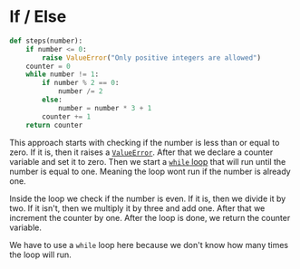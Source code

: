 # If / Else

```python
def steps(number):
    if number <= 0:
        raise ValueError("Only positive integers are allowed")
    counter = 0
    while number != 1:
        if number % 2 == 0:
            number /= 2
        else:
            number = number * 3 + 1
        counter += 1
    return counter
```

This approach starts with checking if the number is less than or equal to zero.
If it is, then it raises a [`ValueError`][value-error].
After that we declare a counter variable and set it to zero.
Then we start a [`while` loop][while-loop] that will run until the number is equal to one.
Meaning the loop wont run if the number is already one.

Inside the loop we check if the number is even.
If it is, then we divide it by two.
If it isn't, then we multiply it by three and add one.
After that we increment the counter by one.
After the loop is done, we return the counter variable.

We have to use a `while` loop here because we don't know how many times the loop will run.

[value-error]: https://docs.python.org/3/library/exceptions.html#ValueError
[while-loop]: https://realpython.com/python-while-loop/
